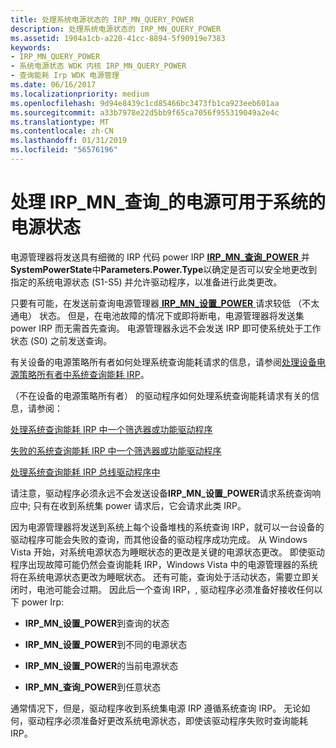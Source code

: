 ```yaml
---
title: 处理系统电源状态的 IRP_MN_QUERY_POWER
description: 处理系统电源状态的 IRP_MN_QUERY_POWER
ms.assetid: 1904a1cb-a220-41cc-8894-5f90919e7383
keywords:
- IRP_MN_QUERY_POWER
- 系统电源状态 WDK 内核 IRP_MN_QUERY_POWER
- 查询能耗 Irp WDK 电源管理
ms.date: 06/16/2017
ms.localizationpriority: medium
ms.openlocfilehash: 9d94e8439c1cd85466bc3473fb1ca923eeb601aa
ms.sourcegitcommit: a33b7978e22d5bb9f65ca7056f955319049a2e4c
ms.translationtype: MT
ms.contentlocale: zh-CN
ms.lasthandoff: 01/31/2019
ms.locfileid: "56576196"
---
```

# <a name="handling-irpmnquerypower-for-system-power-states"></a>处理 IRP\_MN\_查询\_的电源可用于系统的电源状态





电源管理器将发送具有细微的 IRP 代码 power IRP [ **IRP\_MN\_查询\_POWER** ](https://msdn.microsoft.com/library/windows/hardware/ff551699)并**SystemPowerState**中**Parameters.Power.Type**以确定是否可以安全地更改到指定的系统电源状态 (S1-S5) 并允许驱动程序，以准备进行此类更改。

只要有可能，在发送前查询电源管理器[ **IRP\_MN\_设置\_POWER** ](https://msdn.microsoft.com/library/windows/hardware/ff551744)请求较低 （不太通电） 状态。 但是，在电池故障的情况下或即将断电，电源管理器将发送集 power IRP 而无需首先查询。 电源管理器永远不会发送 IRP 即可使系统处于工作状态 (S0) 之前发送查询。

有关设备的电源策略所有者如何处理系统查询能耗请求的信息，请参阅[处理设备电源策略所有者中系统查询能耗 IRP](handling-a-system-query-power-irp-in-a-device-power-policy-owner.md)。

（不在设备的电源策略所有者） 的驱动程序如何处理系统查询能耗请求有关的信息，请参阅：

[处理系统查询能耗 IRP 中一个筛选器或功能驱动程序](handling-a-system-query-power-irp-in-a-filter-or-function-driver.md)

[失败的系统查询能耗 IRP 中一个筛选器或功能驱动程序](failing-a-system-query-power-irp-in-a-filter-or-function-driver.md)

[处理系统查询能耗 IRP 总线驱动程序中](handling-a-system-query-power-irp-in-a-bus-driver.md)

请注意，驱动程序必须永远不会发送设备**IRP\_MN\_设置\_POWER**请求系统查询响应中; 只有在收到系统集 power 请求后，它会请求此类 IRP。

因为电源管理器将发送到系统上每个设备堆栈的系统查询 IRP，就可以一台设备的驱动程序可能会失败的查询，而其他设备的驱动程序成功完成。 从 Windows Vista 开始，对系统电源状态为睡眠状态的更改是关键的电源状态更改。 即使驱动程序出现故障可能仍然会查询能耗 IRP，Windows Vista 中的电源管理器的系统将在系统电源状态更改为睡眠状态。 还有可能，查询处于活动状态，需要立即关闭时，电池可能会过期。 因此后一个查询 IRP，, 驱动程序必须准备好接收任何以下 power Irp:

-   **IRP\_MN\_设置\_POWER**到查询的状态

-   **IRP\_MN\_设置\_POWER**到不同的电源状态

-   **IRP\_MN\_设置\_POWER**的当前电源状态

-   **IRP\_MN\_查询\_POWER**到任意状态

通常情况下，但是，驱动程序收到系统集电源 IRP 遵循系统查询 IRP。 无论如何，驱动程序必须准备好更改系统电源状态，即使该驱动程序失败时查询能耗 IRP。

 

 




